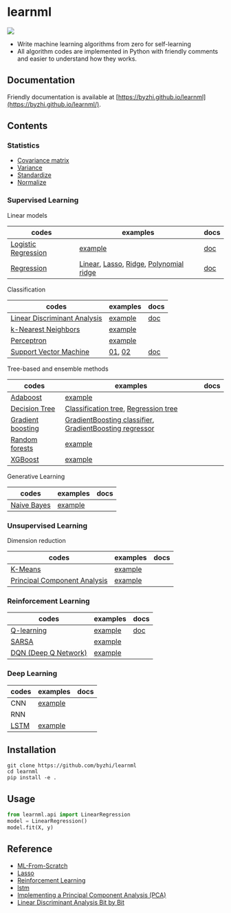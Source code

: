 # learnml
![](https://img.shields.io/badge/python-3.6+-blue.svg)

- Write machine learning algorithms from zero for self-learning
- All algorithm codes are implemented in Python with friendly comments and easier to understand how they works.

## Documentation

Friendly documentation is available at [https://byzhi.github.io/learnml](https://byzhi.github.io/learnml/). 

## Contents

### Statistics

- [Covariance matrix](https://github.com/byzhi/learnml/blob/master/learnml/utils/stats.py#L6)
- [Variance](https://github.com/byzhi/learnml/blob/master/learnml/utils/stats.py#L16)
- [Standardize](https://github.com/byzhi/learnml/blob/master/learnml/utils/stats.py#L24)
- [Normalize](https://github.com/byzhi/learnml/blob/master/learnml/utils/stats.py#L35)


### Supervised Learning

Linear models

| codes | examples | docs |
| --- | --- | --- |
| [Logistic Regression](./learnml/supervised/logistic_regression.py) | [example](./examples/example_LogisticRegression.py) | [doc](https://byzhi.github.io/learnml/supervised/logistic_regression.html) |
| [Regression](./learnml/supervised/regression.py) | [Linear](./examples/example_LinearRegression.py), [Lasso](./examples/example_LassoRegression.py), [Ridge](./examples/example_RidgeRegression.py), [Polynomial ridge](./examples/example_PolynomialRidgeRegression.py) | [doc](https://byzhi.github.io/learnml/supervised/linear_regression.html) |

Classification

| codes | examples | docs |
| --- | --- | --- |
| [Linear Discriminant Analysis](./learnml/supervised/linear_discriminant_analysis.py) | [example](./examples/example_PCA_LDA.py) | [doc](https://byzhi.github.io/learnml/supervised/linear_discriminant_analysis.html) |
| [k-Nearest Neighbors](./learnml/supervised/k_nearest_neighbors.py) | [example](./examples/example_KNeighborsClassifier.py) | |
| [Perceptron](./learnml/supervised/perceptron.py) | [example](./examples/example_Perceptron.py) | |
| [Support Vector Machine](./learnml/supervised/support_vector_machine.py) | [01](./examples/example_svm.py), [02](./examples/example_svm_02.py) | [doc](https://byzhi.github.io/learnml/supervised/support_vector_machine.html) |

Tree-based and ensemble methods

| codes | examples | docs |
| --- | --- | --- |
| [Adaboost](./learnml/supervised/adaboost.py) | [example](./examples/example_Adaboost.py) | |
| [Decision Tree](./learnml/supervised/decision_tree.py) | [Classification tree](./examples/example_ClassificationTree.py), [Regression tree](./examples/example_RegressionTree.py) | |
| [Gradient boosting](./learnml/supervised/gradient_boosting.py) | [GradientBoosting classifier](./examples/example_GradientBoostingClassifier.py), [GradientBoosting regressor](./examples/example_GradientBoostingRegressor.py) | |
| [Random forests](./learnml/supervised/random_forest.py) | [example](./examples/example_RandomForestClassifier.py) | |
| [XGBoost](./learnml/supervised/xgboost.py) | [example](./examples/example_XGBoost.py) | |

Generative Learning

| codes | examples | docs |
| --- | --- | --- |
| [Naive Bayes](./learnml/supervised/naive_bayes.py) | [example](./examples/example_GaussianNB.py)

### Unsupervised Learning

Dimension reduction

| codes | examples | docs |
| --- | --- | --- |
| [K-Means](./learnml/unsupervised/kmeans.py) | [example](./examples/example_KMeans.py) | |
| [Principal Component Analysis](./learnml/unsupervised/principal_component_analysis.py) | [example](./examples/example_PCA_LDA.py) | |


### Reinforcement Learning

| codes | examples | docs |
| --- | --- | --- |
| [Q-learning](./learnml/reinforcement/qlsarsa/base.py) | [example](./examples/example_QLearning.py) | [doc](https://byzhi.github.io/learnml/reinforcement/q_learning.html)
| [SARSA](./learnml/reinforcement/qlsarsa/base.py) | [example](./examples/example_SARSA.py) | |
| [DQN (Deep Q Network)](./learnml/reinforcement/dqn/DeepQNetwork.py) | [example](./examples/example_DeepQNetwork.py) | |

### Deep Learning

| codes | examples | docs |
| --- | --- | --- |
| CNN | [example](./examples/example_CNN.py) | |
| RNN | | |
| [LSTM](./learnml/deep/lstm.py) | [example](./examples/example_Lstm.py) | |


## Installation
```
git clone https://github.com/byzhi/learnml
cd learnml
pip install -e .
```

## Usage
```python
from learnml.api import LinearRegression
model = LinearRegression()
model.fit(X, y)
```

## Reference
- [ML-From-Scratch](https://github.com/eriklindernoren/ML-From-Scratch)
- [Lasso](https://github.com/satopirka/Lasso)
- [Reinforcement Learning](https://github.com/rlcode/reinforcement-learning)
- [lstm](https://github.com/nicodjimenez/lstm)
- [Implementing a Principal Component Analysis (PCA)](https://sebastianraschka.com/Articles/2014_pca_step_by_step.html)
- [Linear Discriminant Analysis Bit by Bit](https://sebastianraschka.com/Articles/2014_python_lda.html)